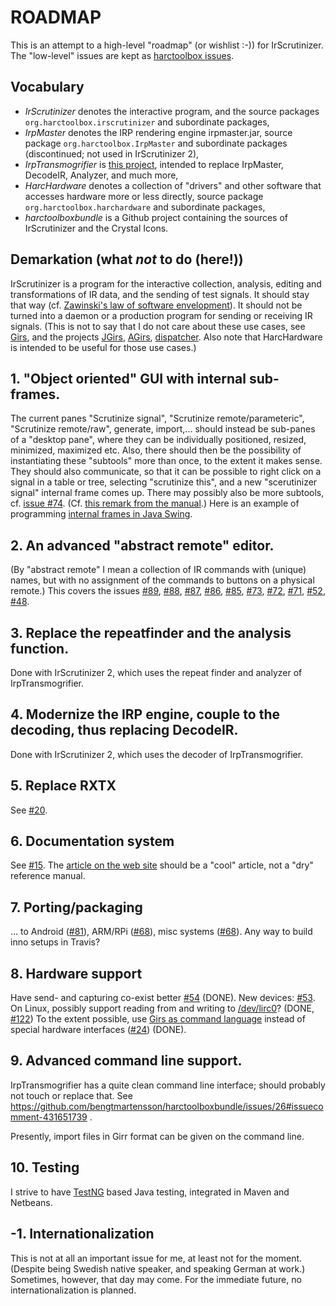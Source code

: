 # ROADMAP

This is an attempt to a high-level "roadmap" (or wishlist :-)) for IrScrutinizer.
The "low-level" issues are kept as [harctoolbox issues](https://github.com/bengtmartensson/harctoolboxbundle/issues).

## Vocabulary
* _IrScrutinizer_ denotes the interactive program, and the source packages `org.harctoolbox.irscrutinizer` and subordinate packages,
* _IrpMaster_ denotes the IRP rendering engine irpmaster.jar, source package `org.harctoolbox.IrpMaster` and subordinate packages
 (discontinued; not used in IrScrutinizer 2),
* _IrpTransmogrifier_ is [this project](https://github.com/bengtmartensson/IrpTransmogrifier), intended to replace IrpMaster, DecodeIR, Analyzer, and much more,
* _HarcHardware_ denotes a collection of "drivers" and other software that accesses hardware more or less directly,
  source package `org.harctoolbox.harchardware` and subordinate packages,
* _harctoolboxbundle_ is a Github project containing the sources of IrScrutinizer and the Crystal Icons.


## Demarkation (what _not_ to do (here!))
IrScrutinizer is a program for the interactive collection, analysis, editing and transformations of IR data,
and the sending of test signals. It should stay that way (cf. [Zawinski's law of software envelopment](https://en.wikipedia.org/wiki/Jamie_Zawinski#Zawinski.27s_law_of_software_envelopment)).
It should not be turned into a daemon or a production program for sending or receiving IR signals.
(This is not to say that I do not care about these use cases, see [Girs](http://www.harctoolbox.org/Girs.html),
and the projects [JGirs](https://github.com/bengtmartensson/JGirs), [AGirs](https://github.com/bengtmartensson/AGirs),
[dispatcher](https://github.com/bengtmartensson/dispatcher). Also note that
HarcHardware is intended to be useful for those use cases.)

## 1. "Object oriented" GUI with internal sub-frames.
The current panes "Scrutinize signal", "Scrutinize remote/parameteric", "Scrutinize remote/raw", generate, import,...
should instead be sub-panes of a "desktop pane", where they can be individually positioned, resized, minimized, maximized etc.
Also, there should then be the possibility of instantiating these "subtools" more than once, to the extent it makes sense.
They should also communicate, so that it can be possible  to right click on a signal in a table or tree,
selecting "scrutinize this", and a new "scerutinizer signal" internal frame comes up.
There may possibly also be more subtools, cf. [issue #74](https://github.com/bengtmartensson/harctoolboxbundle/issues/74).
(Cf. [this remark from the manual](http://www.harctoolbox.org/IrScrutinizer.html#The+pane+interface+sucks.).)
Here is an example of programming [internal frames in Java Swing](https://docs.oracle.com/javase/tutorial/uiswing/components/internalframe.html).

## 2. An advanced "abstract remote" editor.
(By "abstract remote" I mean a collection of IR commands with (unique) names, but with no assignment of the commands to
buttons on a physical remote.) This covers the issues
[#89](https://github.com/bengtmartensson/harctoolboxbundle/issues/89),
[#88](https://github.com/bengtmartensson/harctoolboxbundle/issues/88),
[#87](https://github.com/bengtmartensson/harctoolboxbundle/issues/87),
[#86](https://github.com/bengtmartensson/harctoolboxbundle/issues/86),
[#85](https://github.com/bengtmartensson/harctoolboxbundle/issues/85),
[#73](https://github.com/bengtmartensson/harctoolboxbundle/issues/73),
[#72](https://github.com/bengtmartensson/harctoolboxbundle/issues/72),
[#71](https://github.com/bengtmartensson/harctoolboxbundle/issues/71),
[#52](https://github.com/bengtmartensson/harctoolboxbundle/issues/52),
[#48](https://github.com/bengtmartensson/harctoolboxbundle/issues/48).

## 3. Replace the repeatfinder and the analysis function.
Done with IrScrutinizer 2, which uses the repeat finder and analyzer of IrpTransmogrifier.

## 4. Modernize the IRP engine, couple to the decoding, thus replacing DecodeIR.
Done with IrScrutinizer 2, which uses the decoder of IrpTransmogrifier.

## 5. Replace RXTX
See [#20](https://github.com/bengtmartensson/harctoolboxbundle/issues/20).

## 6. Documentation system
See [#15](https://github.com/bengtmartensson/harctoolboxbundle/issues/15). The
[article on the web site](http://harctoolbox.org/IrScrutinizer.html) should be a "cool" article,
not a "dry" reference manual.

## 7. Porting/packaging
... to Android ([#81](https://github.com/bengtmartensson/harctoolboxbundle/issues/81)),
ARM/RPi ([#68](https://github.com/bengtmartensson/harctoolboxbundle/issues/68)),
misc systems ([#68](https://github.com/bengtmartensson/harctoolboxbundle/issues/68)).
Any way to build inno setups in Travis?

## 8. Hardware support
Have send- and capturing co-exist better [#54](https://github.com/bengtmartensson/harctoolboxbundle/issues/54) (DONE).
New devices:
[#53](https://github.com/bengtmartensson/harctoolboxbundle/issues/53). On Linux, possibly support reading from and writing to
[/dev/lirc0](http://lirc.org/html/lirc.html)? (DONE, [#122](https://github.com/bengtmartensson/harctoolboxbundle/issues/122))
To the extent possible, use [Girs as command language](http://www.harctoolbox.org/Girs.html) instead
of special hardware interfaces ([#24](https://github.com/bengtmartensson/harctoolboxbundle/issues/24)) (DONE).

## 9. Advanced command line support.
IrpTransmogrifier has a quite clean command line interface; should probably not touch or replace that.
See https://github.com/bengtmartensson/harctoolboxbundle/issues/26#issuecomment-431651739 .

Presently, import files in Girr format can be given on the command line.

## 10. Testing
I strive to have [TestNG](http://testng.org) based Java testing, integrated in Maven and Netbeans.

## -1. Internationalization
This is not at all an important issue for me, at least not for the moment.
(Despite being Swedish native speaker, and speaking German at work.) Sometimes, however,
that day may come. For the immediate future, no internationalization is planned.